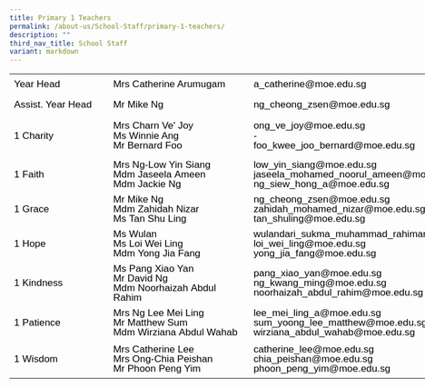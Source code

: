 ```yaml
---
title: Primary 1 Teachers
permalink: /about-us/School-Staff/primary-1-teachers/
description: ""
third_nav_title: School Staff
variant: markdown
---
```

   <!--tr {mso-height-source:auto;} col {mso-width-source:auto;} td {padding-top:1.0px; padding-right:1.0px; padding-left:1.0px; mso-ignore:padding; color:windowtext; font-size:18.0pt; font-weight:400; font-style:normal; text-decoration:none; font-family:Arial; mso-generic-font-family:auto; mso-font-charset:0; text-align:general; vertical-align:bottom; border:none; mso-background-source:auto; mso-pattern:auto;} .oa1 {border-top:1.0pt solid #A5A5A5; border-right:1.0pt solid #A5A5A5; border-bottom:2.0pt solid #A5A5A5; border-left:1.0pt solid #A5A5A5; vertical-align:top; padding-bottom:5.73pt; padding-left:8.6pt; padding-top:5.73pt; padding-right:8.6pt;} .oa2 {border-top:2.0pt solid #A5A5A5; border-right:1.0pt solid #A5A5A5; border-bottom:1.0pt solid #A5A5A5; border-left:1.0pt solid #A5A5A5; background:#F0F0F0; mso-pattern:auto none; vertical-align:top; padding-bottom:5.73pt; padding-left:8.6pt; padding-top:5.73pt; padding-right:8.6pt;} .oa3 {border:1.0pt solid #A5A5A5; vertical-align:top; padding-bottom:5.73pt; padding-left:8.6pt; padding-top:5.73pt; padding-right:8.6pt;} .oa4 {border:1.0pt solid #A5A5A5; background:#F0F0F0; mso-pattern:auto none; vertical-align:top; padding-bottom:5.73pt; padding-left:8.6pt; padding-top:5.73pt; padding-right:8.6pt;} -->

<table style="border-collapse:
 collapse;width:676pt;mso-yfti-tbllook:1184" width="902" cellspacing="0" cellpadding="0" border="0"><colgroup><col style="mso-width-source:userset;width:141pt" width="187"> <col style="mso-width-source:userset;width:186pt" width="249"> <col style="mso-width-source:userset;width:349pt" width="466"></colgroup><tbody><tr style="mso-height-source:userset;height:27.57pt" height="37"><td style="height:27.57pt;width:141pt" width="187" class="oa1" height="37"><p style="language:en-US;line-height:107%;margin-top:0pt;margin-bottom:0pt;
  margin-left:0in;margin-right:0in;text-align:left;direction:ltr;unicode-bidi:
  embed;mso-line-break-override:none;word-break:normal;punctuation-wrap:hanging"><span style="font-size:13.0pt;font-family:Arial;mso-ascii-font-family:Arial;
  mso-bidi-font-family:Arial;mso-fareast-theme-font:minor-fareast;color:black;
  mso-color-index:1;language:en-US;font-weight:normal;mso-style-textfill-type:
  solid;mso-style-textfill-fill-themecolor:text1;mso-style-textfill-fill-color:
  black;mso-style-textfill-fill-alpha:100.0%">Year Head</span></p></td><td style="width:186pt" width="249" class="oa1"><p style="language:en-US;line-height:107%;margin-top:0pt;margin-bottom:0pt;
  margin-left:0in;margin-right:0in;text-align:left;direction:ltr;unicode-bidi:
  embed;mso-line-break-override:none;word-break:normal;punctuation-wrap:hanging"><span style="font-size:13.0pt;font-family:Arial;mso-ascii-font-family:Arial;
  mso-bidi-font-family:Arial;mso-fareast-theme-font:minor-fareast;color:black;
  mso-color-index:1;language:en-US;font-weight:normal;mso-style-textfill-type:
  solid;mso-style-textfill-fill-themecolor:text1;mso-style-textfill-fill-color:
  black;mso-style-textfill-fill-alpha:100.0%">Mrs Catherine Arumugam</span></p></td><td style="width:349pt" width="466" class="oa1"><p style="language:en-US;line-height:107%;margin-top:0pt;margin-bottom:0pt;
  margin-left:0in;margin-right:0in;text-align:left;direction:ltr;unicode-bidi:
  embed;mso-line-break-override:none;word-break:normal;punctuation-wrap:hanging"><span style="font-size:13.0pt;font-family:Arial;mso-ascii-font-family:Arial;
  mso-bidi-font-family:Arial;mso-fareast-theme-font:minor-fareast;color:black;
  mso-color-index:1;language:en-US;font-weight:normal;mso-style-textfill-type:
  solid;mso-style-textfill-fill-themecolor:text1;mso-style-textfill-fill-color:
  black;mso-style-textfill-fill-alpha:100.0%">a_catherine@moe.edu.sg</span></p></td></tr><tr style="mso-height-source:userset;height:27.57pt" height="37"><td style="height:27.57pt;width:141pt" width="187" class="oa2" height="37"><p style="language:en-US;line-height:107%;margin-top:0pt;margin-bottom:0pt;
  margin-left:0in;margin-right:0in;text-align:left;direction:ltr;unicode-bidi:
  embed;mso-line-break-override:none;word-break:normal;punctuation-wrap:hanging"><span style="font-size:13.0pt;font-family:Arial;mso-ascii-font-family:Arial;
  mso-bidi-font-family:Arial;mso-fareast-theme-font:minor-fareast;color:black;
  mso-color-index:1;language:en-US;font-weight:normal;mso-style-textfill-type:
  solid;mso-style-textfill-fill-themecolor:text1;mso-style-textfill-fill-color:
  black;mso-style-textfill-fill-alpha:100.0%">Assist. Year Head</span></p></td><td style="width:186pt" width="249" class="oa2"><p style="language:en-US;line-height:107%;margin-top:0pt;margin-bottom:0pt;
  margin-left:0in;margin-right:0in;text-align:left;direction:ltr;unicode-bidi:
  embed;mso-line-break-override:none;word-break:normal;punctuation-wrap:hanging"><span style="font-size:13.0pt;font-family:Arial;mso-ascii-font-family:Arial;
  mso-bidi-font-family:Arial;mso-fareast-theme-font:minor-fareast;color:black;
  mso-color-index:1;language:en-US;font-weight:normal;mso-style-textfill-type:
  solid;mso-style-textfill-fill-themecolor:text1;mso-style-textfill-fill-color:
  black;mso-style-textfill-fill-alpha:100.0%">Mr Mike Ng</span></p></td><td style="width:349pt" width="466" class="oa2"><p style="language:en-US;line-height:107%;margin-top:0pt;margin-bottom:0pt;
  margin-left:0in;margin-right:0in;text-align:left;direction:ltr;unicode-bidi:
  embed;mso-line-break-override:none;word-break:normal;punctuation-wrap:hanging"><span style="font-size:13.0pt;font-family:Arial;mso-ascii-font-family:Arial;
  mso-bidi-font-family:Arial;mso-fareast-theme-font:minor-fareast;color:black;
  mso-color-index:1;language:en-US;font-weight:normal;mso-style-textfill-type:
  solid;mso-style-textfill-fill-themecolor:text1;mso-style-textfill-fill-color:
  black;mso-style-textfill-fill-alpha:100.0%">ng_cheong_zsen@moe.edu.sg</span></p></td></tr><tr style="mso-height-source:userset;height:54.06pt" height="72"><td style="height:54.06pt;width:141pt" width="187" class="oa3" height="72"><p style="language:en-US;line-height:107%;margin-top:0pt;margin-bottom:0pt;
  margin-left:0in;margin-right:0in;text-align:left;direction:ltr;unicode-bidi:
  embed;mso-line-break-override:none;word-break:normal;punctuation-wrap:hanging"><span style="font-size:13.0pt;font-family:Arial;mso-ascii-font-family:Arial;
  mso-bidi-font-family:Arial;color:black;mso-color-index:1;language:en-US;
  font-weight:normal;mso-style-textfill-type:solid;mso-style-textfill-fill-themecolor:
  text1;mso-style-textfill-fill-color:black;mso-style-textfill-fill-alpha:100.0%">1 Charity</span></p></td><td style="width:186pt" width="249" class="oa3"><p style="language:en-US;line-height:107%;margin-top:0pt;margin-bottom:0pt;
  margin-left:0in;margin-right:0in;text-align:left;direction:ltr;unicode-bidi:
  embed;mso-line-break-override:none;word-break:normal;punctuation-wrap:hanging"><span style="font-size:13.0pt;font-family:Arial;mso-ascii-font-family:Arial;
  mso-bidi-font-family:Arial;mso-fareast-theme-font:minor-fareast;color:black;
  mso-color-index:1;language:en-US;font-weight:normal;mso-style-textfill-type:
  solid;mso-style-textfill-fill-themecolor:text1;mso-style-textfill-fill-color:
  black;mso-style-textfill-fill-alpha:100.0%">Mrs</span><span style="font-size:
  13.0pt;font-family:Arial;mso-ascii-font-family:Arial;mso-bidi-font-family:
  Arial;mso-fareast-theme-font:minor-fareast;color:black;mso-color-index:1;
  language:en-US;font-weight:normal;mso-style-textfill-type:solid;mso-style-textfill-fill-themecolor:
  text1;mso-style-textfill-fill-color:black;mso-style-textfill-fill-alpha:100.0%"> Charn&nbsp;Ve'&nbsp;Joy</span><span style="font-size:13.0pt;font-family:Arial;
  mso-ascii-font-family:Arial;mso-bidi-font-family:Arial;mso-fareast-theme-font:
  minor-fareast;color:black;mso-color-index:1;language:en-SG;font-weight:normal;
  mso-style-textfill-type:solid;mso-style-textfill-fill-themecolor:text1;
  mso-style-textfill-fill-color:black;mso-style-textfill-fill-alpha:100.0%"><br>Ms Winnie Ang<br></span><span style="font-size:13.0pt;font-family:Arial;mso-ascii-font-family:
  Arial;mso-bidi-font-family:Arial;mso-fareast-theme-font:minor-fareast;
  color:black;mso-color-index:1;language:en-US;font-weight:normal;mso-style-textfill-type:
  solid;mso-style-textfill-fill-themecolor:text1;mso-style-textfill-fill-color:
  black;mso-style-textfill-fill-alpha:100.0%">Mr</span><span style="font-size:
  13.0pt;font-family:Arial;mso-ascii-font-family:Arial;mso-bidi-font-family:
  Arial;mso-fareast-theme-font:minor-fareast;color:black;mso-color-index:1;
  language:en-US;font-weight:normal;mso-style-textfill-type:solid;mso-style-textfill-fill-themecolor:
  text1;mso-style-textfill-fill-color:black;mso-style-textfill-fill-alpha:100.0%">&nbsp;Bernard&nbsp;Foo</span></p></td><td style="width:349pt" width="466" class="oa3"><p style="language:en-US;line-height:107%;margin-top:0pt;margin-bottom:0pt;
  margin-left:0in;margin-right:0in;text-align:left;direction:ltr;unicode-bidi:
  embed;mso-line-break-override:none;word-break:normal;punctuation-wrap:hanging"><span style="font-size:13.0pt;font-family:Arial;mso-ascii-font-family:Arial;
  mso-bidi-font-family:Arial;mso-fareast-theme-font:minor-fareast;color:black;
  mso-color-index:1;language:en-US;font-weight:normal;mso-style-textfill-type:
  solid;mso-style-textfill-fill-themecolor:text1;mso-style-textfill-fill-color:
  black;mso-style-textfill-fill-alpha:100.0%">ong_ve_joy@moe.edu.sg<br>-<br>foo_kwee_joo_bernard@moe.edu.sg</span></p></td></tr><tr style="mso-height-source:userset;height:48.41pt" height="65"><td style="height:48.41pt;width:141pt" width="187" class="oa4" height="65"><p style="language:en-US;line-height:107%;margin-top:0pt;margin-bottom:0pt;
  margin-left:0in;margin-right:0in;text-align:left;direction:ltr;unicode-bidi:
  embed;mso-line-break-override:none;word-break:normal;punctuation-wrap:hanging"><span style="font-size:13.0pt;font-family:Arial;mso-ascii-font-family:Arial;
  mso-bidi-font-family:Arial;color:black;mso-color-index:1;language:en-US;
  font-weight:normal;mso-style-textfill-type:solid;mso-style-textfill-fill-themecolor:
  text1;mso-style-textfill-fill-color:black;mso-style-textfill-fill-alpha:100.0%">1 Faith</span></p></td><td style="width:186pt" width="249" class="oa4"><p style="language:en-US;line-height:107%;margin-top:0pt;margin-bottom:0pt;
  margin-left:0in;margin-right:0in;text-align:left;direction:ltr;unicode-bidi:
  embed;mso-line-break-override:none;word-break:normal;punctuation-wrap:hanging"><span style="font-size:13.0pt;font-family:Arial;mso-ascii-font-family:Arial;
  mso-bidi-font-family:Arial;mso-fareast-theme-font:minor-fareast;color:black;
  mso-color-index:1;language:en-US;font-weight:normal;mso-style-textfill-type:
  solid;mso-style-textfill-fill-themecolor:text1;mso-style-textfill-fill-color:
  black;mso-style-textfill-fill-alpha:100.0%">Mrs Ng-Low Yin Siang&nbsp;<br>Mdm&nbsp;Jaseela&nbsp;Ameen</span></p><p style="language:en-US;line-height:107%;margin-top:0pt;margin-bottom:0pt;
  margin-left:0in;margin-right:0in;text-align:left;direction:ltr;unicode-bidi:
  embed;mso-line-break-override:none;word-break:normal;punctuation-wrap:hanging"><span style="font-size:13.0pt;font-family:Arial;mso-ascii-font-family:Arial;
  mso-bidi-font-family:Arial;mso-fareast-theme-font:minor-fareast;color:black;
  mso-color-index:1;language:en-US;font-weight:normal;mso-style-textfill-type:
  solid;mso-style-textfill-fill-themecolor:text1;mso-style-textfill-fill-color:
  black;mso-style-textfill-fill-alpha:100.0%">Mdm Jackie Ng</span></p></td><td style="width:349pt" width="466" class="oa4"><p style="language:en-US;line-height:107%;margin-top:0pt;margin-bottom:0pt;
  margin-left:0in;margin-right:0in;text-align:left;direction:ltr;unicode-bidi:
  embed;mso-line-break-override:none;word-break:normal;punctuation-wrap:hanging"><span style="font-size:13.0pt;font-family:Arial;mso-ascii-font-family:Arial;
  mso-bidi-font-family:Arial;mso-fareast-theme-font:minor-fareast;color:black;
  mso-color-index:1;language:en-US;font-weight:normal;mso-style-textfill-type:
  solid;mso-style-textfill-fill-themecolor:text1;mso-style-textfill-fill-color:
  black;mso-style-textfill-fill-alpha:100.0%">low_yin_siang@moe.edu.sg<br>jaseela_mohamed_noorul_ameen@moe.edu.sg<br>ng_siew_hong_a@moe.edu.sg</span></p></td></tr><tr style="mso-height-source:userset;height:31.77pt" height="42"><td style="height:31.77pt;width:141pt" width="187" class="oa3" height="42"><p style="language:en-US;line-height:107%;margin-top:0pt;margin-bottom:0pt;
  margin-left:0in;margin-right:0in;text-align:left;direction:ltr;unicode-bidi:
  embed;mso-line-break-override:none;word-break:normal;punctuation-wrap:hanging"><span style="font-size:13.0pt;font-family:Arial;mso-ascii-font-family:Arial;
  mso-bidi-font-family:Arial;color:black;mso-color-index:1;language:en-US;
  font-weight:normal;mso-style-textfill-type:solid;mso-style-textfill-fill-themecolor:
  text1;mso-style-textfill-fill-color:black;mso-style-textfill-fill-alpha:100.0%">1 Grace</span></p></td><td style="width:186pt" width="249" class="oa3"><p style="language:en-US;line-height:107%;margin-top:0pt;margin-bottom:0pt;
  margin-left:0in;margin-right:0in;text-align:left;direction:ltr;unicode-bidi:
  embed;mso-line-break-override:none;word-break:normal;punctuation-wrap:hanging"><span style="font-size:13.0pt;font-family:Arial;mso-ascii-font-family:Arial;
  mso-bidi-font-family:Arial;mso-fareast-theme-font:minor-fareast;color:black;
  mso-color-index:1;language:en-US;font-weight:normal;mso-style-textfill-type:
  solid;mso-style-textfill-fill-themecolor:text1;mso-style-textfill-fill-color:
  black;mso-style-textfill-fill-alpha:100.0%">Mr&nbsp;Mike Ng<br>Mdm Zahidah Nizar<br>Ms&nbsp;Tan Shu Ling</span></p></td><td style="width:349pt" width="466" class="oa3"><p style="language:en-US;line-height:107%;margin-top:0pt;margin-bottom:0pt;
  margin-left:0in;margin-right:0in;text-align:left;direction:ltr;unicode-bidi:
  embed;mso-line-break-override:none;word-break:normal;punctuation-wrap:hanging"><span style="font-size:13.0pt;font-family:Arial;mso-ascii-font-family:Arial;
  mso-bidi-font-family:Arial;mso-fareast-theme-font:minor-fareast;color:black;
  mso-color-index:1;language:en-US;font-weight:normal;mso-style-textfill-type:
  solid;mso-style-textfill-fill-themecolor:text1;mso-style-textfill-fill-color:
  black;mso-style-textfill-fill-alpha:100.0%">ng_cheong_zsen@moe.edu.sg<br>zahidah_mohamed_nizar@moe.edu.sg<br>tan_shuling@moe.edu.sg</span></p></td></tr><tr style="mso-height-source:userset;height:48.41pt" height="65"><td style="height:48.41pt;width:141pt" width="187" class="oa4" height="65"><p style="language:en-US;line-height:107%;margin-top:0pt;margin-bottom:0pt;
  margin-left:0in;margin-right:0in;text-align:left;direction:ltr;unicode-bidi:
  embed;mso-line-break-override:none;word-break:normal;punctuation-wrap:hanging"><span style="font-size:13.0pt;font-family:Arial;mso-ascii-font-family:Arial;
  mso-bidi-font-family:Arial;color:black;mso-color-index:1;language:en-US;
  font-weight:normal;mso-style-textfill-type:solid;mso-style-textfill-fill-themecolor:
  text1;mso-style-textfill-fill-color:black;mso-style-textfill-fill-alpha:100.0%">1 Hope</span></p></td><td style="width:186pt" width="249" class="oa4"><p style="language:en-US;line-height:107%;margin-top:0pt;margin-bottom:0pt;
  margin-left:0in;margin-right:0in;text-align:left;direction:ltr;unicode-bidi:
  embed;mso-line-break-override:none;word-break:normal;punctuation-wrap:hanging"><span style="font-size:13.0pt;font-family:Arial;mso-ascii-font-family:Arial;
  mso-bidi-font-family:Arial;mso-fareast-theme-font:minor-fareast;color:black;
  mso-color-index:1;language:en-US;font-weight:normal;mso-style-textfill-type:
  solid;mso-style-textfill-fill-themecolor:text1;mso-style-textfill-fill-color:
  black;mso-style-textfill-fill-alpha:100.0%">Ms Wulan<br>Ms Loi&nbsp;Wei Ling<br>Mdm&nbsp;Yong Jia Fang</span></p></td><td style="width:349pt" width="466" class="oa4"><p style="language:en-US;line-height:107%;margin-top:0pt;margin-bottom:0pt;
  margin-left:0in;margin-right:0in;text-align:left;direction:ltr;unicode-bidi:
  embed;mso-line-break-override:none;word-break:normal;punctuation-wrap:hanging"><span style="font-size:13.0pt;font-family:Arial;mso-ascii-font-family:Arial;
  mso-bidi-font-family:Arial;mso-fareast-theme-font:minor-fareast;color:black;
  mso-color-index:1;language:en-US;font-weight:normal;mso-style-textfill-type:
  solid;mso-style-textfill-fill-themecolor:text1;mso-style-textfill-fill-color:
  black;mso-style-textfill-fill-alpha:100.0%">wulandari_sukma_muhammad_rahiman_wee@moe.edu.sg</span></p><p style="language:en-US;line-height:107%;margin-top:0pt;margin-bottom:0pt;
  margin-left:0in;margin-right:0in;text-align:left;direction:ltr;unicode-bidi:
  embed;mso-line-break-override:none;word-break:normal;punctuation-wrap:hanging"><span style="font-size:13.0pt;font-family:Arial;mso-ascii-font-family:Arial;
  mso-bidi-font-family:Arial;mso-fareast-theme-font:minor-fareast;color:black;
  mso-color-index:1;language:en-US;font-weight:normal;mso-style-textfill-type:
  solid;mso-style-textfill-fill-themecolor:text1;mso-style-textfill-fill-color:
  black;mso-style-textfill-fill-alpha:100.0%">loi_wei_ling@moe.edu.sg<br>yong_jia_fang@moe.edu.sg</span></p></td></tr><tr style="mso-height-source:userset;height:48.41pt" height="65"><td style="height:48.41pt;width:141pt" width="187" class="oa3" height="65"><p style="language:en-US;line-height:107%;margin-top:0pt;margin-bottom:0pt;
  margin-left:0in;margin-right:0in;text-align:left;direction:ltr;unicode-bidi:
  embed;mso-line-break-override:none;word-break:normal;punctuation-wrap:hanging"><span style="font-size:13.0pt;font-family:Arial;mso-ascii-font-family:Arial;
  mso-bidi-font-family:Arial;color:black;mso-color-index:1;language:en-US;
  font-weight:normal;mso-style-textfill-type:solid;mso-style-textfill-fill-themecolor:
  text1;mso-style-textfill-fill-color:black;mso-style-textfill-fill-alpha:100.0%">1 Kindness</span></p></td><td style="width:186pt" width="249" class="oa3"><p style="language:en-US;line-height:107%;margin-top:0pt;margin-bottom:0pt;
  margin-left:0in;margin-right:0in;text-align:left;direction:ltr;unicode-bidi:
  embed;mso-line-break-override:none;word-break:normal;punctuation-wrap:hanging"><span style="font-size:13.0pt;font-family:Arial;mso-ascii-font-family:Arial;
  mso-bidi-font-family:Arial;mso-fareast-theme-font:minor-fareast;color:black;
  mso-color-index:1;language:en-US;font-weight:normal;mso-style-textfill-type:
  solid;mso-style-textfill-fill-themecolor:text1;mso-style-textfill-fill-color:
  black;mso-style-textfill-fill-alpha:100.0%">Ms&nbsp;Pang&nbsp;Xiao Yan</span><span style="font-size:13.0pt;font-family:Arial;mso-ascii-font-family:Arial;
  mso-bidi-font-family:Arial;mso-fareast-theme-font:minor-fareast;color:black;
  mso-color-index:1;language:en-SG;font-weight:normal;mso-style-textfill-type:
  solid;mso-style-textfill-fill-themecolor:text1;mso-style-textfill-fill-color:
  black;mso-style-textfill-fill-alpha:100.0%"><br>Mr </span><span style="font-size:13.0pt;font-family:Arial;mso-ascii-font-family:
  Arial;mso-bidi-font-family:Arial;mso-fareast-theme-font:minor-fareast;
  color:black;mso-color-index:1;language:en-US;font-weight:normal;mso-style-textfill-type:
  solid;mso-style-textfill-fill-themecolor:text1;mso-style-textfill-fill-color:
  black;mso-style-textfill-fill-alpha:100.0%">David Ng<br>Mdm&nbsp;Noorhaizah&nbsp;Abdul Rahim</span></p></td><td style="width:349pt" width="466" class="oa3"><p style="language:en-US;line-height:107%;margin-top:0pt;margin-bottom:0pt;
  margin-left:0in;margin-right:0in;text-align:left;direction:ltr;unicode-bidi:
  embed;mso-line-break-override:none;word-break:normal;punctuation-wrap:hanging"><span style="font-size:13.0pt;font-family:Arial;mso-ascii-font-family:Arial;
  mso-bidi-font-family:Arial;mso-fareast-theme-font:minor-fareast;color:black;
  mso-color-index:1;language:en-US;font-weight:normal;mso-style-textfill-type:
  solid;mso-style-textfill-fill-themecolor:text1;mso-style-textfill-fill-color:
  black;mso-style-textfill-fill-alpha:100.0%">pang_xiao_yan@moe.edu.sg<br>ng_kwang_ming@moe.edu.sg</span></p><p style="language:en-US;line-height:107%;margin-top:0pt;margin-bottom:0pt;
  margin-left:0in;margin-right:0in;text-align:left;direction:ltr;unicode-bidi:
  embed;mso-line-break-override:none;word-break:normal;punctuation-wrap:hanging"><span style="font-size:13.0pt;font-family:Arial;mso-ascii-font-family:Arial;
  mso-bidi-font-family:Arial;mso-fareast-theme-font:minor-fareast;color:black;
  mso-color-index:1;language:en-US;font-weight:normal;mso-style-textfill-type:
  solid;mso-style-textfill-fill-themecolor:text1;mso-style-textfill-fill-color:
  black;mso-style-textfill-fill-alpha:100.0%">noorhaizah_abdul_rahim@moe.edu.sg</span></p></td></tr><tr style="mso-height-source:userset;height:48.41pt" height="65"><td style="height:48.41pt;width:141pt" width="187" class="oa4" height="65"><p style="language:en-US;line-height:107%;margin-top:0pt;margin-bottom:0pt;
  margin-left:0in;margin-right:0in;text-align:left;direction:ltr;unicode-bidi:
  embed;mso-line-break-override:none;word-break:normal;punctuation-wrap:hanging"><span style="font-size:13.0pt;font-family:Arial;mso-ascii-font-family:Arial;
  mso-bidi-font-family:Arial;color:black;mso-color-index:1;language:en-US;
  font-weight:normal;mso-style-textfill-type:solid;mso-style-textfill-fill-themecolor:
  text1;mso-style-textfill-fill-color:black;mso-style-textfill-fill-alpha:100.0%">1 Patience</span></p></td><td style="width:186pt" width="249" class="oa4"><p style="language:en-US;line-height:107%;margin-top:0pt;margin-bottom:0pt;
  margin-left:0in;margin-right:0in;text-align:left;direction:ltr;unicode-bidi:
  embed;mso-line-break-override:none;word-break:normal;punctuation-wrap:hanging"><span style="font-size:13.0pt;font-family:Arial;mso-ascii-font-family:Arial;
  mso-bidi-font-family:Arial;mso-fareast-theme-font:minor-fareast;color:black;
  mso-color-index:1;language:en-US;font-weight:normal;mso-style-textfill-type:
  solid;mso-style-textfill-fill-themecolor:text1;mso-style-textfill-fill-color:
  black;mso-style-textfill-fill-alpha:100.0%">Mrs Ng Lee&nbsp;Mei Ling</span><span style="font-size:13.0pt;font-family:Arial;mso-ascii-font-family:Arial;
  mso-bidi-font-family:Arial;mso-fareast-theme-font:minor-fareast;color:black;
  mso-color-index:1;language:en-SG;font-weight:normal;mso-style-textfill-type:
  solid;mso-style-textfill-fill-themecolor:text1;mso-style-textfill-fill-color:
  black;mso-style-textfill-fill-alpha:100.0%"><br></span><span style="font-size:13.0pt;font-family:Arial;mso-ascii-font-family:
  Arial;mso-bidi-font-family:Arial;mso-fareast-theme-font:minor-fareast;
  color:black;mso-color-index:1;language:en-US;font-weight:normal;mso-style-textfill-type:
  solid;mso-style-textfill-fill-themecolor:text1;mso-style-textfill-fill-color:
  black;mso-style-textfill-fill-alpha:100.0%">Mr&nbsp;Matthew&nbsp;Sum<br>Mdm&nbsp;Wirziana&nbsp;Abdul Wahab</span></p></td><td style="width:349pt" width="466" class="oa4"><p style="language:en-US;line-height:107%;margin-top:0pt;margin-bottom:0pt;
  margin-left:0in;margin-right:0in;text-align:left;direction:ltr;unicode-bidi:
  embed;mso-line-break-override:none;word-break:normal;punctuation-wrap:hanging"><span style="font-size:13.0pt;font-family:Arial;mso-ascii-font-family:Arial;
  mso-bidi-font-family:Arial;mso-fareast-theme-font:minor-fareast;color:black;
  mso-color-index:1;language:en-US;font-weight:normal;mso-style-textfill-type:
  solid;mso-style-textfill-fill-themecolor:text1;mso-style-textfill-fill-color:
  black;mso-style-textfill-fill-alpha:100.0%">lee_mei_ling_a@moe.edu.sg<br>sum_yoong_lee_matthew@moe.edu.sg<br>wirziana_abdul_wahab@moe.edu.sg</span></p></td></tr><tr style="mso-height-source:userset;height:48.41pt" height="65"><td style="height:48.41pt;width:141pt" width="187" class="oa3" height="65"><p style="language:en-US;line-height:107%;margin-top:0pt;margin-bottom:0pt;
  margin-left:0in;margin-right:0in;text-align:left;direction:ltr;unicode-bidi:
  embed;mso-line-break-override:none;word-break:normal;punctuation-wrap:hanging"><span style="font-size:13.0pt;font-family:Arial;mso-ascii-font-family:Arial;
  mso-bidi-font-family:Arial;color:black;mso-color-index:1;language:en-US;
  font-weight:normal;mso-style-textfill-type:solid;mso-style-textfill-fill-themecolor:
  text1;mso-style-textfill-fill-color:black;mso-style-textfill-fill-alpha:100.0%">1 Wisdom</span></p></td><td style="width:186pt" width="249" class="oa3"><p style="language:en-US;line-height:107%;margin-top:0pt;margin-bottom:0pt;
  margin-left:0in;margin-right:0in;text-align:left;direction:ltr;unicode-bidi:
  embed;mso-line-break-override:none;word-break:normal;punctuation-wrap:hanging"><span style="font-size:13.0pt;font-family:Arial;mso-ascii-font-family:Arial;
  mso-bidi-font-family:Arial;mso-fareast-theme-font:minor-fareast;color:black;
  mso-color-index:1;language:en-US;font-weight:normal;mso-style-textfill-type:
  solid;mso-style-textfill-fill-themecolor:text1;mso-style-textfill-fill-color:
  black;mso-style-textfill-fill-alpha:100.0%">Mrs&nbsp;Catherine Lee<br>Mrs Ong-Chia&nbsp;Peishan<br>Mr&nbsp;Phoon&nbsp;Peng Yim</span></p></td><td style="width:349pt" width="466" class="oa3"><p style="language:en-US;line-height:107%;margin-top:0pt;margin-bottom:0pt;
  margin-left:0in;margin-right:0in;text-align:left;direction:ltr;unicode-bidi:
  embed;mso-line-break-override:none;word-break:normal;punctuation-wrap:hanging"><span style="font-size:13.0pt;font-family:Arial;mso-ascii-font-family:Arial;
  mso-bidi-font-family:Arial;mso-fareast-theme-font:minor-fareast;color:black;
  mso-color-index:1;language:en-US;font-weight:normal;mso-style-textfill-type:
  solid;mso-style-textfill-fill-themecolor:text1;mso-style-textfill-fill-color:
  black;mso-style-textfill-fill-alpha:100.0%">catherine_lee@moe.edu.sg<br>chia_peishan@moe.edu.sg<br>phoon_peng_yim@moe.edu.sg</span></p></td></tr></tbody></table>